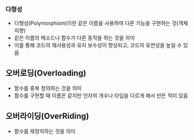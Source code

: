 ### 다형성

- 다형성(Polymorphism)이란 같은 이름을 사용하여 다른 기능을 구현하는 것(객체 지향)
- 같은 이름의 메소드나 함수가 다른 동작을 하는 것을 의미
- 이를 통해 코드의 재사용성과 유지 보수성이 향상되고, 코드의 유연성을 높일 수 있음

## 오버로딩(Overloading)

- 함수를 중복 정의하는 것을 의미
- 함수를 구현할 때 이름은 같지만 인자의 개수나 타입을 다르게 해서 만든 적이 있음

## 오버라이딩(OverRiding)

- 함수를 재정의하는 것을 의미
